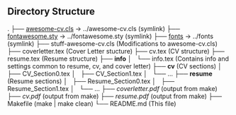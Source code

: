 ## Directory Structure

. 
├── [awesome-cv.cls](#) -> ../awesome-cv.cls (symlink) 
├── [fontawesome.sty](#) -> ../fontawesome.sty (symlink) 
├── [fonts](#) -> ../fonts (symlink) 
├── stuff-awesome-cv.cls (Modifications to awesome-cv.cls) 
├── coverletter.tex (Cover Letter stucture) 
├── cv.tex (CV structure) 
├── resume.tex (Resume structure) 
├── **info** 
│   └── info.tex (Contains info and settings common to resume, cv, and cover letter) 
├── **cv** (CV sections) 
│   ├── CV_Section0.tex 
│   ├── CV_Section1.tex 
│   └── ... 
├── **resume** (Resume sections) 
│   ├── Resume_Section0.tex 
│   ├── Resume_Section1.tex 
│   └── ... 
├── _coverletter.pdf_ (output from make) 
├── _cv.pdf_ (output from make) 
├── _resume.pdf_ (output from make) 
├── Makefile (make | make clean) 
└── README.md (This file) 

